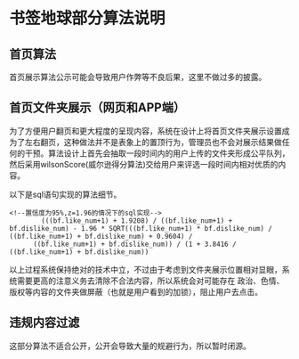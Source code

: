 # 书签地球部分算法说明

## 首页算法
首页展示算法公示可能会导致用户作弊等不良后果，这里不做过多的披露。

## 首页文件夹展示（网页和APP端）

为了方便用户翻页和更大程度的呈现内容，系统在设计上将首页文件夹展示设置成为了左右翻页，这种做法并不是表象上的置顶行为，管理员也不会对展示结果做任何的干预。算法设计上首先会抽取一段时间内的用户上传的文件夹形成公平队列，然后采用wilsonScore(威尔逊得分算法)交给用户来评选一段时间内相对优质的内容。

以下是sql语句实现的算法细节。

```
<!--置信度为95%,z=1.96的情况下的sql实现-->
 		(((bf.like_num+1) + 1.9208) / ((bf.like_num+1) + bf.dislike_num) - 1.96 * SQRT(((bf.like_num+1) * bf.dislike_num) / ((bf.like_num+1) + bf.dislike_num) + 0.9604) /         
      ((bf.like_num+1) + bf.dislike_num)) / (1 + 3.8416 / ((bf.like_num+1) + bf.dislike_num))
```

以上过程系统保持绝对的技术中立，不过由于考虑到文件夹展示位置相对显眼，系统需要更高的注意义务去清除不合法内容，所以系统会对可能存在
政治、色情、版权等内容的文件夹做屏蔽（也就是用户看到的加锁），阻止用户去点击。


## 违规内容过滤
这部分算法不适合公开，公开会导致大量的规避行为，所以暂时闭源。
